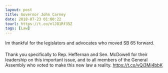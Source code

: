 ```yaml
---
layout: post
title: Governor John Carney
date: 2018-07-23 01:00:22
tourl: https://t.co/nlJO1Rf35Z
tags: [Law]
---
```

Im thankful for the legislators and advocates who moved SB 65 forward. 

Thank you specifically to Rep. Heffernan and Sen. McDowell for their leadership on this important issue, and to all members of the General Assembly who voted to make this new law a reality. https://t.co/vQi3Mj4bbK